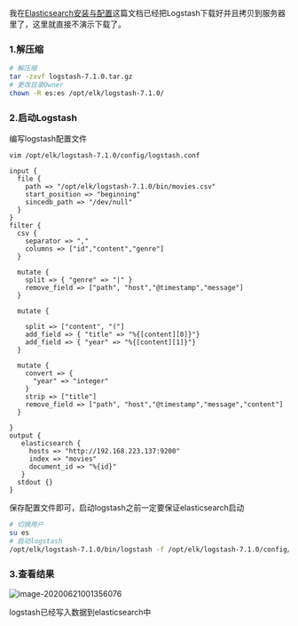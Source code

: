 我在[Elasticsearch安装与配置](article/环境安装/Elasticsearch安装与配置.md)这篇文档已经把Logstash下载好并且拷贝到服务器里了，这里就直接不演示下载了。

### 1.解压缩

```bash
# 解压缩
tar -zxvf logstash-7.1.0.tar.gz
# 更改目录Owner
chown -R es:es /opt/elk/logstash-7.1.0/
```

### 2.启动Logstash

编写logstash配置文件

`vim /opt/elk/logstash-7.1.0/config/logstash.conf`

```
input {
  file {
    path => "/opt/elk/logstash-7.1.0/bin/movies.csv"
    start_position => "beginning"
    sincedb_path => "/dev/null"
  }
}
filter {
  csv {
    separator => ","
    columns => ["id","content","genre"]
  }

  mutate {
    split => { "genre" => "|" }
    remove_field => ["path", "host","@timestamp","message"]
  }

  mutate {

    split => ["content", "("]
    add_field => { "title" => "%{[content][0]}"}
    add_field => { "year" => "%{[content][1]}"}
  }

  mutate {
    convert => {
      "year" => "integer"
    }
    strip => ["title"]
    remove_field => ["path", "host","@timestamp","message","content"]
  }

}
output {
   elasticsearch {
     hosts => "http://192.168.223.137:9200"
     index => "movies"
     document_id => "%{id}"
   }
  stdout {}
}
```

保存配置文件即可，启动logstash之前一定要保证elasticsearch启动

```bash
# 切换用户
su es
# 启动logstash
/opt/elk/logstash-7.1.0/bin/logstash -f /opt/elk/logstash-7.1.0/config/logstash.conf
```

### 3.查看结果

![image-20200621001356076](https://cxhello.oss-cn-beijing.aliyuncs.com/image/image-20200621001356076.png)

logstash已经写入数据到elasticsearch中